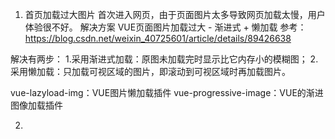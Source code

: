 1. 首页加载过大图片  首次进入网页，由于页面图片太多导致网页加载太慢，用户体验很不好。
解决方案  VUE页面图片加载过大 - 渐进式 + 懒加载    参考： https://blog.csdn.net/weixin_40725601/article/details/89426638


解决有两步：
1.采用渐进式加载：原图未加载完时显示比它内存小的模糊图；
2.采用懒加载：只加载可视区域的图片，即滚动到可视区域时再加载图片。

vue-lazyload-img：VUE图片懒加载插件
vue-progressive-image：VUE的渐进图像加载插件


2. 